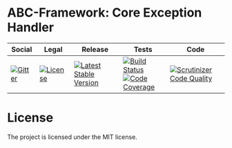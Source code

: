 # ABC-Framework: Core Exception Handler

<table>
<thead>
<tr>
<th>Social</th>
<th>Legal</th>
<th>Release</th>
<th>Tests</th>
<th>Code</th>
</tr>
</thead>
<tbody>
<tr>
<td>
<a href="https://gitter.im/SetBased/php-abc?utm_source=badge&utm_medium=badge&utm_campaign=pr-badge"><img src="https://badges.gitter.im/SetBased/php-abc.svg" alt="Gitter"/></a>
</td>
<td>
<a href="https://packagist.org/packages/setbased/abc-exception-handler-core"><img src="https://poser.pugx.org/setbased/abc-exception-handler-core/license" alt="License"/></a>
</td>
<td>
<a href="https://packagist.org/packages/setbased/abc-exception-handler-core"><img src="https://poser.pugx.org/setbased/abc-exception-handler-core/v/stable" alt="Latest Stable Version"/></a>
</td>
<td>
<a href="https://travis-ci.org/SetBased/php-abc-exception-handler-core"><img src="https://travis-ci.org/SetBased/php-abc-exception-handler-core.svg?branch=master" alt="Build Status"/></a><br/>
<a href="https://scrutinizer-ci.com/g/SetBased/php-abc-exception-handler-core/?branch=master"><img src="https://scrutinizer-ci.com/g/SetBased/php-abc-exception-handler-core/badges/coverage.png?b=master" alt="Code Coverage"/></a>
</td>
<td>
<a href="https://scrutinizer-ci.com/g/SetBased/php-abc-exception-handler-core/?branch=master"><img src="https://scrutinizer-ci.com/g/SetBased/php-abc-exception-handler-core/badges/quality-score.png?b=master" alt="Scrutinizer Code Quality"/></a>
</td>
</tr>
</tbody>
</table>


#  License

The project is licensed under the MIT license.
